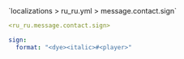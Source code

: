 <!--@include: @/parts/module/message/contact/sign.md#title-->
<!--@include: @/parts/words.md#path--> `localizations > ru_ru.yml > message.contact.sign`

<!--@include: @/parts/module/message/contact/sign.md#explanation-->

<!--@include: @/parts/words.md#edit-->
```yaml
<ru_ru.message.contact.sign>
```

<!--@include: @/parts/words.md#default-->
```yaml
sign:
  format: "<dye><italic>#<player>"
```

<!--@include: @/parts/module/message/contact/sign.md#parameters-->
<!--@include: @/parts/module/message/contact/sign.md#localization-->
